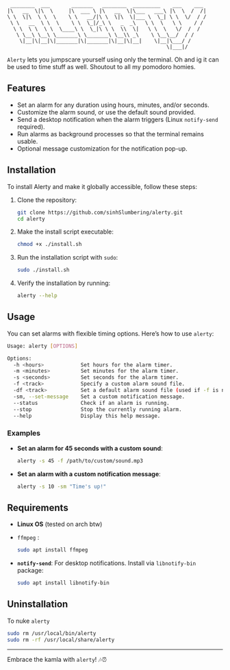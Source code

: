 ```
  
 ________  ___       _______   ________  _________    ___    ___ 
|\   __  \|\  \     |\  ___ \ |\   __  \|\___   ___\ |\  \  /  /|
\ \  \|\  \ \  \    \ \   __/|\ \  \|\  \|___ \  \_| \ \  \/  / /
 \ \   __  \ \  \    \ \  \_|/_\ \   _  _\   \ \  \   \ \    / / 
  \ \  \ \  \ \  \____\ \  \_|\ \ \  \\  \|   \ \  \   \/  /  /  
   \ \__\ \__\ \_______\ \_______\ \__\\ _\    \ \__\__/  / /    
    \|__|\|__|\|_______|\|_______|\|__|\|__|    \|__|\___/ /     
                                                    \|___|/
```


`Alerty` lets you jumpscare yourself using only the terminal. Oh and ig it can be used to time stuff as well. Shoutout to all my pomodoro homies.

## Features

- Set an alarm for any duration using hours, minutes, and/or seconds.
- Customize the alarm sound, or use the default sound provided.
- Send a desktop notification when the alarm triggers (Linux `notify-send` required).
- Run alarms as background processes so that the terminal remains usable.
- Optional message customization for the notification pop-up.

## Installation

To install Alerty and make it globally accessible, follow these steps:

1. Clone the repository:
   ```bash
   git clone https://github.com/sinhSlumbering/alerty.git
   cd alerty
   ```
2. Make the install script executable:
   ```bash
   chmod +x ./install.sh
    ```

3. Run the installation script with `sudo`:
   ```bash
   sudo ./install.sh
   ```

4. Verify the installation by running:
   ```bash
   alerty --help
   ```

## Usage

You can set alarms with flexible timing options. Here’s how to use `alerty`:

```bash
Usage: alerty [OPTIONS]

Options:
  -h <hours>            Set hours for the alarm timer.
  -m <minutes>          Set minutes for the alarm timer.
  -s <seconds>          Set seconds for the alarm timer.
  -f <track>            Specify a custom alarm sound file.
  -df <track>           Set a default alarm sound file (used if -f is not specified).
  -sm, --set-message    Set a custom notification message.
  --status              Check if an alarm is running.
  --stop                Stop the currently running alarm.
  --help                Display this help message.
```

### Examples

- **Set an alarm for 45 seconds with a custom sound**:
  ```bash
  alerty -s 45 -f /path/to/custom/sound.mp3
  ```

- **Set an alarm with a custom notification message**:
  ```bash
  alerty -s 10 -sm "Time's up!"
  ```


## Requirements

- **Linux OS** (tested on arch btw)
- `ffmpeg` :
  ```bash
  sudo apt install ffmpeg
  ```
  
- **`notify-send`**: For desktop notifications. Install via `libnotify-bin` package:
  ```bash
  sudo apt install libnotify-bin
  ```

## Uninstallation

To nuke `alerty` 

```bash
sudo rm /usr/local/bin/alerty
sudo rm -rf /usr/local/share/alerty
```


---

Embrace the kamla with `alerty`! 🎶⏰
